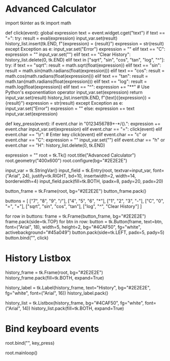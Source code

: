 # Advanced Calculator

import tkinter as tk
import math

def click(event):
    global expression
    text = event.widget.cget("text")
    if text == "=":
        try:
            result = eval(expression)
            input_var.set(result)
            history_list.insert(tk.END, f"{expression} = {result}")
            expression = str(result)
        except Exception as e:
            input_var.set("Error")
            expression = ""
    elif text == "C":
        expression = ""
        input_var.set("")
    elif text == "Clear History":
        history_list.delete(0, tk.END)
    elif text in ["sqrt", "sin", "cos", "tan", "log", "^"]:
        try:
            if text == "sqrt":
                result = math.sqrt(float(expression))
            elif text == "sin":
                result = math.sin(math.radians(float(expression)))
            elif text == "cos":
                result = math.cos(math.radians(float(expression)))
            elif text == "tan":
                result = math.tan(math.radians(float(expression)))
            elif text == "log":
                result = math.log(float(expression))
            elif text == "^":
                expression += "**"  # Use Python's exponentiation operator
                input_var.set(expression)
                return
            input_var.set(result)
            history_list.insert(tk.END, f"{text}({expression}) = {result}")
            expression = str(result)
        except Exception as e:
            input_var.set("Error")
            expression = ""
    else:
        expression += text
        input_var.set(expression)

def key_press(event):
    if event.char in "0123456789+-*/().":
        expression += event.char
        input_var.set(expression)
    elif event.char == "=":
        click(event)
    elif event.char == "\r":  # Enter key
        click(event)
    elif event.char == "c" or event.char == "C":
        expression = ""
        input_var.set("")
    elif event.char == "h" or event.char == "H":
        history_list.delete(0, tk.END)

expression = ""
root = tk.Tk()
root.title("Advanced Calculator")
root.geometry("400x600")
root.configure(bg="#2E2E2E")

input_var = tk.StringVar()
input_field = tk.Entry(root, textvar=input_var, font=("Arial", 24), justify=tk.RIGHT, bd=10, insertwidth=2, width=14, borderwidth=4)
input_field.pack(fill=tk.BOTH, ipadx=8, pady=20, padx=20)

button_frame = tk.Frame(root, bg="#2E2E2E")
button_frame.pack()

buttons = [
    ["7", "8", "9", "/"],
    ["4", "5", "6", "*"],
    ["1", "2", "3", "-"],
    ["C", "0", "=", "+"],
    ["sqrt", "sin", "cos", "tan"],
    ["log", "^", "Clear History"]
]

for row in buttons:
    frame = tk.Frame(button_frame, bg="#2E2E2E")
    frame.pack(side=tk.TOP)
    for btn in row:
        button = tk.Button(frame, text=btn, font=("Arial", 18), width=5, height=2, bg="#4CAF50", fg="white", activebackground="#45a049")
        button.pack(side=tk.LEFT, padx=5, pady=5)
        button.bind("<Button-1>", click)

# History Listbox
history_frame = tk.Frame(root, bg="#2E2E2E")
history_frame.pack(fill=tk.BOTH, expand=True)

history_label = tk.Label(history_frame, text="History", bg="#2E2E2E", fg="white", font=("Arial", 16))
history_label.pack()

history_list = tk.Listbox(history_frame, bg="#4CAF50", fg="white", font=("Arial", 14))
history_list.pack(fill=tk.BOTH, expand=True)

# Bind keyboard events
root.bind("<Key>", key_press)

root.mainloop()
